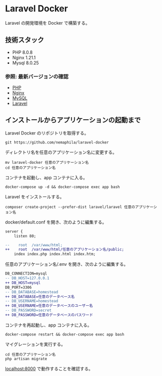 # Laravel Docker

Laravel の開発環境を Docker で構築する。

## 技術スタック

- PHP 8.0.8
- Nginx 1.21.1
- Mysql 8.0.25

### 参照: 最新バージョンの確認

- [PHP](https://github.com/docker-library/docs/blob/master/php/README.md#supported-tags-and-respective-dockerfile-links)
- [Nginx](https://hub.docker.com/_/nginx/)
- [MySQL](https://hub.docker.com/_/mysql/)
- [Laravel](https://github.com/laravel/framework/releases)

## インストールからアプリケーションの起動まで

Laravel Docker のリポジトリを取得する。

```shell
git https://github.com/nemaphila/laravel-docker
```

ディレクトリ名を任意のアプリケーション名に変更する。

```shell
mv laravel-docker 任意のアプリケーション名
cd 任意のアプリケーション名
```

コンテナを起動し、app コンテナに入る。

```shell
docker-compose up -d && docker-compose exec app bash
```

Laravel をインストールする。

```shell
composer create-project --prefer-dist laravel/laravel 任意のアプリケーション名
```

docker/default.conf を開き、次のように編集する。

```diff
server {
    listen 80;

--    root  /var/www/html;
++    root  /var/www/html/任意のアプリケーション名/public;
    index index.php index.html index.htm;
```

任意のアプリケーション名/.env を開き、次のように編集する。

```diff
DB_CONNECTION=mysql
-- DB_HOST=127.0.0.1
++ DB_HOST=mysql
DB_PORT=3306
-- DB_DATABASE=homestead
++ DB_DATABASE=任意のデータベース名
-- DB_USERNAME=homestead
++ DB_USERNAME=任意のデータベースのユーザー名
-- DB_PASSWORD=secret
++ DB_PASSWORD=任意のデータベースのパスワード
```

コンテナを再起動し、app コンテナに入る。

```shell
docker-compose restart && docker-compose exec app bash
```

マイグレーションを実行する。

```shell
cd 任意のアプリケーション名
php artisan migrate
```

[localhost:8000](http://localhost:8000/) で動作することを確認する。
